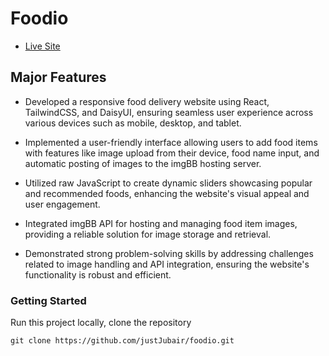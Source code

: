 # Foodio

- [Live Site](https://foodio-red.vercel.app)

## Major Features

- Developed a responsive food delivery website using React, TailwindCSS, and DaisyUI, ensuring seamless user experience across various devices such as mobile, desktop, and tablet.

- Implemented a user-friendly interface allowing users to add food items with features like image upload from their device, food name input, and automatic posting of images to the imgBB hosting server.

- Utilized raw JavaScript to create dynamic sliders showcasing popular and recommended foods, enhancing the website's visual appeal and user engagement.

- Integrated imgBB API for hosting and managing food item images, providing a reliable solution for image storage and retrieval.

- Demonstrated strong problem-solving skills by addressing challenges related to image handling and API integration, ensuring the website's functionality is robust and efficient.

### Getting Started
Run this project locally, clone the repository
```
git clone https://github.com/justJubair/foodio.git
```



